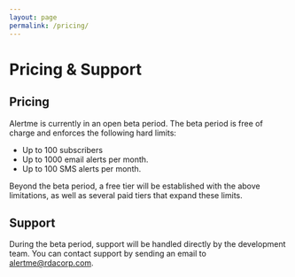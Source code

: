 ```yaml
---
layout: page
permalink: /pricing/
---
```


# Pricing & Support

## Pricing
Alertme is currently in an open beta period.  The beta period is free of charge and enforces the following hard limits:
- Up to 100 subscribers
- Up to 1000 email alerts per month.
- Up to 100 SMS alerts per month.

Beyond the beta period, a free tier will be established with the above limitations, as well as several paid tiers that expand these limits.

## Support
During the beta period, support will be handled directly by the development team.  You can contact support by sending an email to alertme@rdacorp.com.

